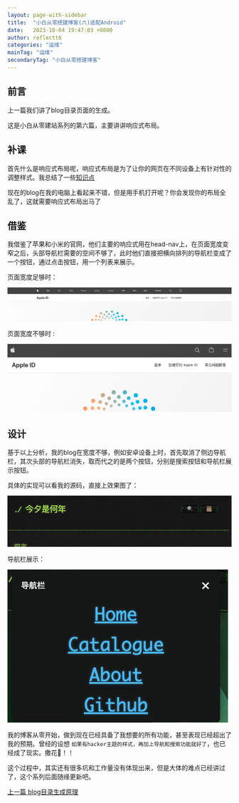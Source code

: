 ```yaml
---
layout: page-with-sidebar
title:  "小白从零搭建博客(六)适配Android"
date:   2023-10-04 19:47:03 +0800
author: reflectt6
categories: "运维"
mainTag: "运维"
secondaryTag: "小白从零搭建博客"
---
```


## 前言

上一篇我们讲了blog目录页面的生成。

这是小白从零建站系列的第六篇，主要讲讲响应式布局。

## 补课

首先什么是响应式布局呢，响应式布局是为了让你的网页在不同设备上有针对性的调整样式。我总结了一些[知识点](/前端/2023/09/20/CSS基础.html)

现在的blog在我的电脑上看起来不错，但是用手机打开呢？你会发现你的布局全乱了，这就需要响应式布局出马了

## 借鉴

我借鉴了苹果和小米的官网，他们主要的响应式用在head-nav上，在页面宽度变窄之后，头部导航栏需要的空间不够了，此时他们直接把横向排列的导航栏变成了一个按钮，通过点击按钮，用一个列表来展示。

页面宽度足够时：

![image-20231005134518543](/assets/images/2023-10-04-小白从零搭建博客(六)适配Android//image-20231005134518543.png)

页面宽度不够时 :

![image-20231005134627030](/assets/images/2023-10-04-小白从零搭建博客(六)适配Android//image-20231005134627030.png)



## 设计

基于以上分析，我的blog在宽度不够，例如安卓设备上时，首先取消了侧边导航栏，其次头部的导航栏消失，取而代之的是两个按钮，分别是搜索按钮和导航栏展示按钮。

具体的实现可以看我的源码，直接上效果图了：

![image-20231005143619123](/assets/images/2023-10-04-小白从零搭建博客(六)适配Android//image-20231005143619123.png)

导航栏展示：

![image-20231005135158567](/assets/images/2023-10-04-小白从零搭建博客(六)适配Android//image-20231005135158567.png)



我的博客从零开始，做到现在已经具备了我想要的所有功能，甚至表现已经超出了我的预期。曾经的设想  `如果有hacker主题的样式，再加上导航和搜索功能就好了`，也已经成了现实。撒花🎉！！

这个过程中，其实还有很多坑和工作量没有体现出来，但是大体的难点已经讲过了，这个系列后面随缘更新吧。

[上一篇 blog目录生成原理](/运维/2023/10/03/小白从零搭建博客(五)实现blog目录.html)














